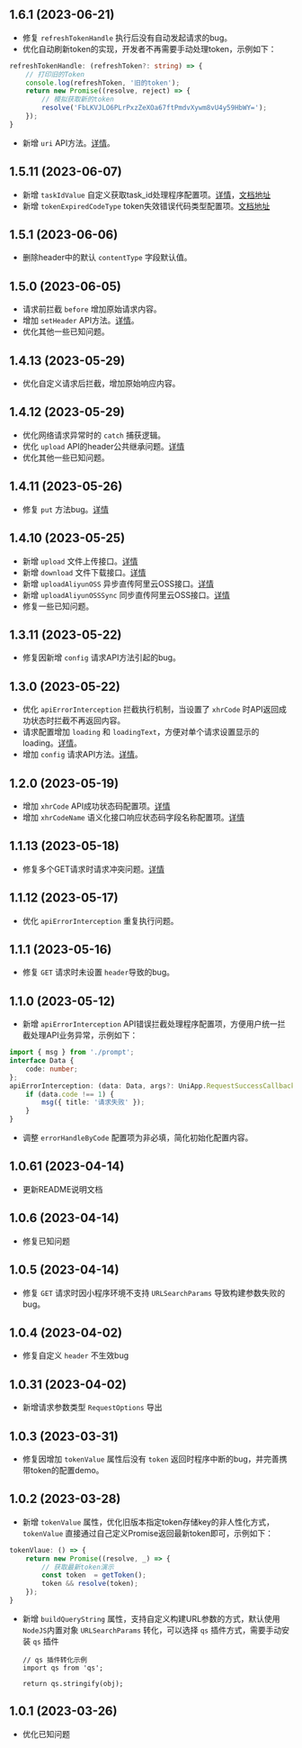 ## 1.6.1  (2023-06-21)
+ 修复 `refreshTokenHandle` 执行后没有自动发起请求的bug。
+ 优化自动刷新token的实现，开发者不再需要手动处理token，示例如下：

```ts
refreshTokenHandle: (refreshToken?: string) => {
	// 打印旧的Token
    console.log(refreshToken, '旧的token');
	return new Promise((resolve, reject) => {
		// 模拟获取新的token
		resolve('FbLKVJLO6PLrPxzZeXOa67ftPmdvXywm8vU4y59HbWY=');
	});
}
```
+ 新增 `uri` API方法。[详情](https://lwur.fdproxy.cn/api/uri.html)。

## 1.5.11 (2023-06-07)
+ 新增 `taskIdValue` 自定义获取task_id处理程序配置项。[详情](https://github.com/kviewui/lwu-request/pull/11)，[文档地址](https://lwur.fdproxy.cn/config/global.html#taskidvalue)
+ 新增 `tokenExpiredCodeType` token失效错误代码类型配置项。[文档地址](https://lwur.fdproxy.cn/config/global.html#tokenexpiredcodetype)

## 1.5.1 (2023-06-06)
+ 删除header中的默认 `contentType` 字段默认值。

## 1.5.0  (2023-06-05)
+ 请求前拦截 `before` 增加原始请求内容。
+ 增加 `setHeader` API方法。[详情](https://lwur.fdproxy.cn/api/setHeader.html)。
+ 优化其他一些已知问题。

## 1.4.13 (2023-05-29)
+ 优化自定义请求后拦截，增加原始响应内容。

## 1.4.12 (2023-05-29)
+ 优化网络请求异常时的 `catch` 捕获逻辑。
+ 优化 `upload` API的header公共继承问题。[详情](https://github.com/kviewui/lwu-request/issues/9)
+ 优化其他一些已知问题。

## 1.4.11 (2023-05-26)
+ 修复 `put` 方法bug。[详情](https://github.com/kviewui/lwu-request/issues/6)

## 1.4.10 (2023-05-25)
+ 新增 `upload` 文件上传接口。[详情](https://lwur.fdproxy.cn/api/upload.html)
+ 新增 `download` 文件下载接口。[详情](https://lwur.fdproxy.cn/api/download.html)
+ 新增 `uploadAliyunOSS` 异步直传阿里云OSS接口。[详情](https://lwur.fdproxy.cn/api/aliyun.html#uploadaliyunoss)
+ 新增 `uploadAliyunOSSSync` 同步直传阿里云OSS接口。[详情](https://lwur.fdproxy.cn/api/aliyun.html#uploadaliyunosssync)
+ 修复一些已知问题。

## 1.3.11	(2023-05-22)
+ 修复因新增 `config` 请求API方法引起的bug。

## 1.3.0	(2023-05-22)
+ 优化 `apiErrorInterception` 拦截执行机制，当设置了 `xhrCode` 时API返回成功状态时拦截不再返回内容。
+ 请求配置增加 `loading` 和 `loadingText`，方便对单个请求设置显示的loading。[详情](https://lwur.fdproxy.cn/config/request.html#loading)。
+ 增加 `config` 请求API方法。[详情](https://lwur.fdproxy.cn/api/config.html)。

## 1.2.0	(2023-05-19)
+ 增加 `xhrCode` API成功状态码配置项。[详情](https://lwur.fdproxy.cn/config/global.html#xhrcode)
+ 增加 `xhrCodeName` 语义化接口响应状态码字段名称配置项。[详情](https://lwur.fdproxy.cn/config/global.html#xhrcodename)

## 1.1.13	(2023-05-18)
+ 修复多个GET请求时请求冲突问题。[详情](https://github.com/kviewui/lwu-request/issues/3)

## 1.1.12	(2023-05-17)
+ 优化 	`apiErrorInterception` 重复执行问题。

## 1.1.1	(2023-05-16)
+ 修复 `GET` 请求时未设置 `header`导致的bug。

## 1.1.0	(2023-05-12)
+ 新增 `apiErrorInterception` API错误拦截处理程序配置项，方便用户统一拦截处理API业务异常，示例如下：

```ts
import { msg } from './prompt';
interface Data {
	code: number;
};
apiErrorInterception: (data: Data, args?: UniApp.RequestSuccessCallbackResult) => {
	if (data.code !== 1) {
		msg({ title: '请求失败' });
	}
}
```
+ 调整 `errorHandleByCode` 配置项为非必填，简化初始化配置内容。

## 1.0.61	(2023-04-14)
+ 更新README说明文档

## 1.0.6	(2023-04-14)
+ 修复已知问题

## 1.0.5	(2023-04-14)
+ 修复 `GET` 请求时因小程序环境不支持 `URLSearchParams` 导致构建参数失败的bug。

## 1.0.4	(2023-04-02)
+ 修复自定义 `header` 不生效bug

## 1.0.31	(2023-04-02)
+ 新增请求参数类型 `RequestOptions` 导出

## 1.0.3	(2023-03-31)
+ 修复因增加 `tokenValue` 属性后没有 `token` 返回时程序中断的bug，并完善携带token的配置demo。

## 1.0.2	(2023-03-28)
+ 新增 `tokenValue` 属性，优化旧版本指定token存储key的非人性化方式，`tokenValue` 直接通过自己定义Promise返回最新token即可，示例如下：  

```js
tokenVlaue: () => {
	return new Promise((resolve, _) => {
		// 获取最新token演示
		const token  = getToken();
		token && resolve(token);
	});
}
```
+ 新增 `buildQueryString` 属性，支持自定义构建URL参数的方式，默认使用 `NodeJS`内置对象 `URLSearchParams` 转化，可以选择 `qs` 插件方式，需要手动安装 `qs` 插件  

	```
	// qs 插件转化示例
	import qs from 'qs';

	return qs.stringify(obj);
	```

## 1.0.1    (2023-03-26)
+ 优化已知问题